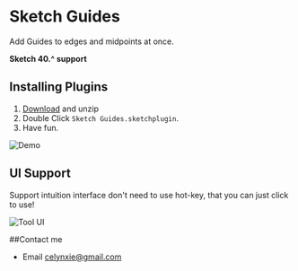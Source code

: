 # Sketch Guides
Add Guides to edges and midpoints at once.

**Sketch 40.^ support**

## Installing Plugins
1. [Download](https://github.com/luvmex/Sketch-Guides/archive/master.zip) and unzip
2. Double Click `Sketch Guides.sketchplugin`.
3. Have fun.

![Demo](https://celynxie.firebaseapp.com/lib/image/photo/guideup.png)

## UI Support
Support intuition interface don't need to use hot-key, that you can just click to use!

![Tool UI](https://celynxie.firebaseapp.com/lib/image/photo/ControlBar_Rect.png)


##Contact me
* Email <celynxie@gmail.com>
